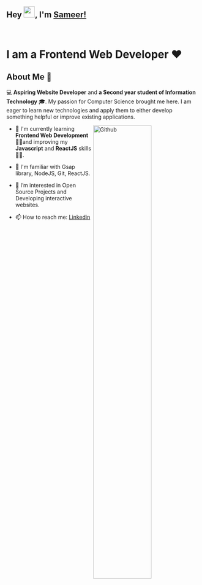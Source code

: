 
## Hey <img src="https://github.com/TheDudeThatCode/TheDudeThatCode/blob/master/Assets/Hi.gif" width="29">, I'm [Sameer!](https://sameer07x19.github.io/) 
<br>
<h1>I am a Frontend Web Developer ❤️</h1>
<h2> About Me 👨‍</h2>
 
 💻 **Aspiring Website Developer** and **a Second year student of Information Technology** 🎓. My passion for Computer Science brought me here. I am eager to learn new technologies and apply them to either develop something helpful or improve existing applications.
 
<img width="55%" align="right" alt="Github" src="https://raw.githubusercontent.com/onimur/.github/master/.resources/git-header.svg" />

-  🔭 I'm currently learning **Frontend Web Development** 🙋‍♂️and improving my **Javascript** and **ReactJS** skills👨‍💻.
  
-  🌱 I'm familiar with Gsap library, NodeJS, Git, ReactJS.

-   👀 I’m interested in Open Source Projects and Developing interactive websites.
  
-  📫 How to reach me: [Linkedin](https://www.linkedin.com/in/sameer07x19/) 
